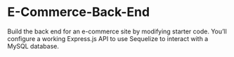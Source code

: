 # E-Commerce-Back-End
Build the back end for an e-commerce site by modifying starter code. You’ll configure a working Express.js API to use Sequelize to interact with a MySQL database.
